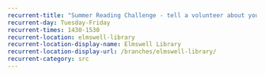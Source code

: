 ```yaml
---
recurrent-title: "Summer Reading Challenge - tell a volunteer about your latest book, collect rewards and choose your next book"
recurrent-day: Tuesday-Friday
recurrent-times: 1430-1530
recurrent-location: elmswell-library
recurrent-location-display-name: Elmswell Library
recurrent-location-display-url: /branches/elmswell-library/
recurrent-category: src
---
```

